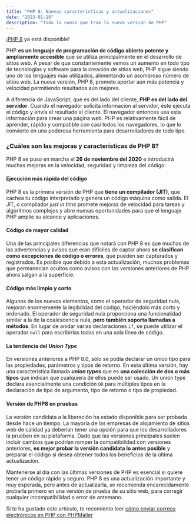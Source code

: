 ```yaml
---
title: "PHP 8: Nuevas características y actualizaciones"
date: "2023-01-18"
description: "Todo lo nuevo que trae la nueva versión de PHP"
---
```


¡[PHP 8](https://www.php.net/releases/8.0/es.php) ya está disponible! 

PHP **es un lenguaje de programación de código abierto potente y ampliamente accesible** que se utiliza principalmente en el desarrollo de sitios web. A pesar de que constantemente vemos un aumento en todo tipo de tecnologías y software para la creación de sitios web, PHP sigue siendo uno de los lenguajes más utilizados, alimentando un asombroso número de sitios web. La nueva versión, PHP 8, promete aportar aún más potencia y velocidad permitiendo resultados aún mejores.

A diferencia de JavaScript, que es del lado del cliente, **PHP es del lado del servidor**. Cuando el navegador solicita información al servidor, éste ejecuta el código y envía el resultado al cliente. El navegador entonces usa esta información para crear una página web. PHP es relativamente fácil de aprender, rápido y compatible con casi todos los navegadores, lo que lo convierte en una poderosa herramienta para desarrolladores de todo tipo.

### ¿Cuáles son las mejoras y características de PHP 8?
PHP 8 se puso en marcha el **26 de noviembre del 2020** e introducirá muchas mejoras en la velocidad, seguridad y limpieza del código:

#### Ejecución más rápida del código
PHP 8 es la primera versión de PHP que **tiene un compilador (JIT)**, que cachea tu código interpretado y genera un código máquina como salida. El JIT, o compilador _just in time_ promete mejoras de velocidad para tareas y algoritmos complejos y abre nuevas oportunidades para que el lenguaje PHP amplíe su alcance y aplicaciones.

#### Código de mayor calidad
Una de las principales diferencias que notará con PHP 8 es que muchas de las advertencias y avisos que eran difíciles de captar ahora **se clasifican como excepciones de código o errores**, que pueden ser capturados y registrados. Es posible que debido a esta actualización, muchos problemas que permanecían ocultos como avisos con las versiones anteriores de PHP ahora salgan a la superficie.

#### Código más limpio y corto
Algunos de los nuevos elementos, como el operador de seguridad nula, mejoran enormemente la legibilidad del código, haciéndolo más corto y ordenado. El operador de seguridad nula proporciona una funcionalidad similar a la de la coalescencia nula, **pero también soporta llamadas a métodos**. En lugar de anidar varias declaraciones `if`, se puede utilizar el operador `null` para escribirlas todas en una sola línea de código.

#### La tendencia del _Union Type_
En versiones anteriores a PHP 8.0, sólo se podía declarar un único tipo para las propiedades, parámetros y tipos de retorno. En esta última versión, hay una característica llamada **_union types_** que es **una colección de dos o más tipos** que indican que cualquiera de ellos puede ser usado. Un union type declara esencialmente una condición ``OR`` para múltiples tipos en la declaración de tipo de argumento, tipo de retorno o tipo de propiedad.

#### Versión de PHP8 en pruebas
La versión candidata a la liberación ha estado disponible para ser probada desde hace un tiempo. La mayoría de las empresas de alojamiento de sitios web de calidad ya deberían tener una opción para que los desarrolladores la prueben en su plataforma. Dado que las versiones principales suelen incluir cambios que podrían romper la compatibilidad con versiones anteriores, **es mejor probar la versión candidata lo antes posible** y preparar el código si desea obtener todos los beneficios de la última actualización.

Mantenerse al día con las últimas versiones de PHP es esencial si quiere tener un código rápido y seguro. PHP 8 es una actualización importante y muy esperada, pero antes de actualizarla, se recomienda encarecidamente probarla primero en una versión de prueba de su sitio web, para corregir cualquier incompatibilidad o error de antemano.

Si te ha gustado este artículo, te recomiento leer [cómo enviar correos electrónicos en PHP con PHPMailer](php-mailer)